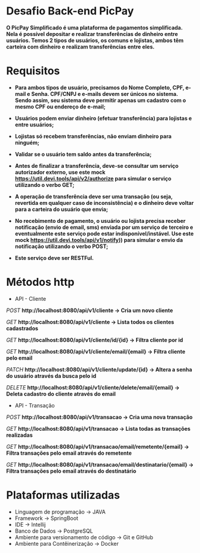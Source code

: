 # Desafio Back-end PicPay
**O PicPay Simplificado é uma plataforma de pagamentos simplificada. Nela é possível depositar e realizar transferências de dinheiro entre usuários. Temos 2 tipos de usuários, os comuns e lojistas, ambos têm carteira com dinheiro e realizam transferências entre eles.**

# Requisitos
* **Para ambos tipos de usuário, precisamos do Nome Completo, CPF, e-mail e Senha. CPF/CNPJ e e-mails devem ser únicos no sistema. Sendo assim, seu sistema deve permitir apenas um cadastro com o mesmo CPF ou endereço de e-mail;**

* **Usuários podem enviar dinheiro (efetuar transferência) para lojistas e entre usuários;**

* **Lojistas só recebem transferências, não enviam dinheiro para ninguém;**

* **Validar se o usuário tem saldo antes da transferência;**

* **Antes de finalizar a transferência, deve-se consultar um serviço autorizador externo, use este mock https://util.devi.tools/api/v2/authorize para simular o serviço utilizando o verbo GET;**

* **A operação de transferência deve ser uma transação (ou seja, revertida em qualquer caso de inconsistência) e o dinheiro deve voltar para a carteira do usuário que envia;**

* **No recebimento de pagamento, o usuário ou lojista precisa receber notificação (envio de email, sms) enviada por um serviço de terceiro e eventualmente este serviço pode estar indisponível/instável. Use este mock https://util.devi.tools/api/v1/notify)) para simular o envio da notificação utilizando o verbo POST;**

* **Este serviço deve ser RESTFul.**

# Métodos http
* API - Cliente
  
*POST*
**http://localhost:8080/api/v1/cliente -> Cria um novo cliente**

*GET*
**http://localhost:8080/api/v1/cliente -> Lista todos os clientes cadastrados**

*GET*
**http://localhost:8080/api/v1/cliente/id/{id} -> Filtra cliente por id**

*GET*
**http://localhost:8080/api/v1/cliente/email/{email} -> Filtra cliente pelo email**

*PATCH*
**http://localhost:8080/api/v1/cliente/update/{id} -> Altera a senha do usuário através da busca pelo id**

*DELETE*
**http://localhost:8080/api/v1/cliente/delete/email/{email} -> Deleta cadastro do cliente através do email**

* API - Transação

*POST*
**http://localhost:8080/api/v1/transacao -> Cria uma nova transação**

*GET*
**http://localhost:8080/api/v1/transacao -> Lista todas as transações realizadas**

*GET*
**http://localhost:8080/api/v1/transacao/email/remetente/{email} -> Filtra transações pelo email através do remetente**

*GET*
**http://localhost:8080/api/v1/transacao/email/destinatario/{email} -> Filtra transações pelo email através do destinatário**

# Plataformas utilizadas
* Linguagem de programação -> JAVA
* Framework -> SpringBoot
* IDE -> Intellij
* Banco de Dados -> PostgreSQL
* Ambiente para versionamento de código -> Git e GitHub
* Ambiente para Contêinerização -> Docker



